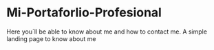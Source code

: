 # Mi-Portaforlio-Profesional
Here you´ll be able to know about me and how to contact me. A simple landing page to know about me 
